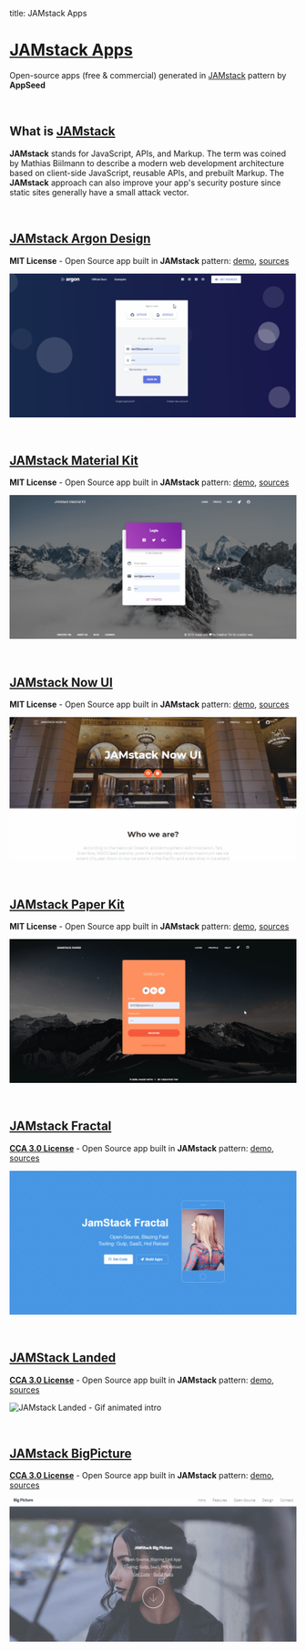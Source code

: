 title: JAMstack Apps

# [JAMstack Apps](https://appseed.us/apps/jamstack) 

Open-source apps (free & commercial) generated in [JAMstack](https://jamstack.org/) pattern by **AppSeed**

<br />

## What is [JAMstack](/what-is/jamstack/)

**JAMstack** stands for JavaScript, APIs, and Markup. The term was coined by Mathias Biilmann to describe a modern web development architecture based on client-side JavaScript, reusable APIs, and prebuilt Markup. The **JAMstack** approach can also improve your app's security posture since static sites generally have a small attack vector.

<br />

## [JAMstack Argon Design](./jamstack-argon-design/)

**MIT License** - Open Source app built in **JAMstack** pattern: [demo](https://jamstack-argon-design.appseed.us/), [sources](https://github.com/app-generator/jamstack-argon-design-system)

![JAMstack Argon Design - Gif animated intro.](https://github.com/app-generator/static/blob/master/products/jamstack-argon-design-intro.gif?raw=true)

<br />

## [JAMstack Material Kit](./jamstack-material-kit/)

**MIT License** - Open Source app built in **JAMstack** pattern: [demo](https://jamstack-material-kit.appseed.us/), [sources](https://github.com/app-generator/jamstack-material-kit)

![JAMstack Material Kit - Gif animated intro.](https://github.com/app-generator/static/blob/master/products/jamstack-material-kit-intro.gif?raw=true)

<br />

## [JAMstack Now UI](https://appseed.us/apps/jamstack/jamstack-now-ui-kit)

**MIT License** - Open Source app built in **JAMstack** pattern: [demo](https://jamstack-now-ui-kit.appseed.us/), [sources](https://github.com/app-generator/jamstack-now-ui-kit)

![JAMstack Now UI - Gif animated intro.](https://github.com/app-generator/static/blob/master/products/jamstack-now-ui-intro.gif?raw=true)

<br />

## [JAMstack Paper Kit](https://appseed.us/apps/jamstack/jamstack-paper-kit)

**MIT License** - Open Source app built in **JAMstack** pattern: [demo](https://jamstack-paper-kit.appseed.us/), [sources](https://github.com/app-generator/jamstack-paper-kit)

![JAMstack Paper Kit - Gif animated intro.](https://github.com/app-generator/static/blob/master/products/jamstack-paper-kit-intro.gif?raw=true)

<br />

## [JAMstack Fractal](https://appseed.us/apps/jamstack/html5up-fractal)

**[CCA 3.0 License](https://html5up.net/license)** - Open Source app built in **JAMstack** pattern: [demo](https://jamstack-fractal.appseed.us/), [sources](https://github.com/app-generator/jamstack-fractal)

![JAMstack Fractal - Gif animated intro.](https://github.com/app-generator/static/blob/master/products/jamstack-html5up-fractal-intro.gif?raw=true)

<br />

## [JAMStack Landed](https://appseed.us/apps/jamstack/html5up-landed)

**[CCA 3.0 License](https://html5up.net/license)** - Open Source app built in **JAMstack** pattern: [demo](https://jamstack-landed.appseed.us/), [sources](https://github.com/app-generator/jamstack-landed)

![JAMstack Landed - Gif animated intro](https://github.com/app-generator/static/blob/master/products/jamstack-html5up-landed-intro.gif?raw=true)

<br />

## [JAMstack BigPicture](https://appseed.us/apps/jamstack/html5up-big-picture)

**[CCA 3.0 License](https://html5up.net/license)** - Open Source app built in **JAMstack** pattern: [demo](https://jamstack-big-picture.appseed.us/), [sources](https://github.com/app-generator/jamstack-big-picture)

![JAMstack BigPicture - Gif animated intro.](https://github.com/app-generator/static/blob/master/products/jamstack-html5up-bigpicture-intro.gif?raw=true)

<br />

